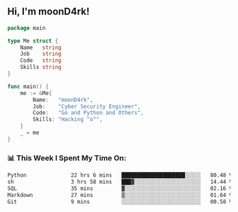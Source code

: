 <h2> Hi, I'm moonD4rk!</h2>

```go
package main

type Me struct {
	Name   string
	Job    string
	Code   string
	Skills string
}

func main() {
	me := &Me{
		Name:   "moonD4rk",
		Job:    "Cyber Security Engineer",
		Code:   "Go and Python and Others",
		Skills: "Hacking ^o^",
	}
	_ = me
}
```

<h3>📊 This Week I Spent My Time On:</h3>
<!-- <img align='right' src="https://github-readme-stats.vercel.app/api?username=moond4rk&show_icons=true&theme=radical", width="300" height="150"> -->

<!--START_SECTION:waka-->

```txt
Python              22 hrs 6 mins   ████████████████████░░░░░   80.48 %
sh                  3 hrs 58 mins   ███▓░░░░░░░░░░░░░░░░░░░░░   14.44 %
SQL                 35 mins         ▓░░░░░░░░░░░░░░░░░░░░░░░░   02.16 %
Markdown            27 mins         ▒░░░░░░░░░░░░░░░░░░░░░░░░   01.64 %
Git                 9 mins          ░░░░░░░░░░░░░░░░░░░░░░░░░   00.58 %
```

<!--END_SECTION:waka-->


